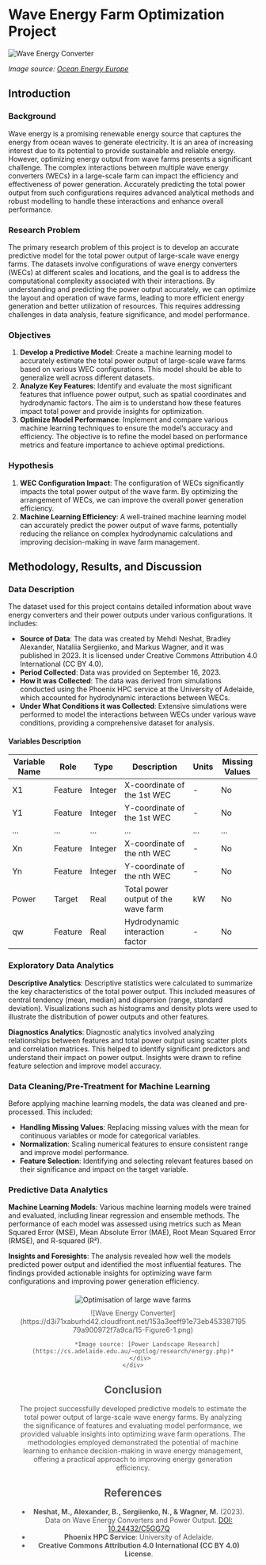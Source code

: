 # Wave Energy Farm Optimization Project

![Wave Energy Converter](https://www.oceanenergy-europe.eu/wp-content/uploads/2021/04/pmo-5-e1619159797882.jpg)

*Image source: [Ocean Energy Europe](https://www.oceanenergy-europe.eu/industry-news/enel-green-power-installs-the-first-full-scale-wave-energy-converter-in-chile/)*


## Introduction

### Background
Wave energy is a promising renewable energy source that captures the energy from ocean waves to generate electricity. It is an area of increasing interest due to its potential to provide sustainable and reliable energy. However, optimizing energy output from wave farms presents a significant challenge. The complex interactions between multiple wave energy converters (WECs) in a large-scale farm can impact the efficiency and effectiveness of power generation. Accurately predicting the total power output from such configurations requires advanced analytical methods and robust modelling to handle these interactions and enhance overall performance.

### Research Problem
The primary research problem of this project is to develop an accurate predictive model for the total power output of large-scale wave energy farms. The datasets involve configurations of wave energy converters (WECs) at different scales and locations, and the goal is to address the computational complexity associated with their interactions. By understanding and predicting the power output accurately, we can optimize the layout and operation of wave farms, leading to more efficient energy generation and better utilization of resources. This requires addressing challenges in data analysis, feature significance, and model performance.

### Objectives
1. **Develop a Predictive Model**: Create a machine learning model to accurately estimate the total power output of large-scale wave farms based on various WEC configurations. This model should be able to generalize well across different datasets.
2. **Analyze Key Features**: Identify and evaluate the most significant features that influence power output, such as spatial coordinates and hydrodynamic factors. The aim is to understand how these features impact total power and provide insights for optimization.
3. **Optimize Model Performance**: Implement and compare various machine learning techniques to ensure the model’s accuracy and efficiency. The objective is to refine the model based on performance metrics and feature importance to achieve optimal predictions.

### Hypothesis
1. **WEC Configuration Impact**: The configuration of WECs significantly impacts the total power output of the wave farm. By optimizing the arrangement of WECs, we can improve the overall power generation efficiency.
2. **Machine Learning Efficiency**: A well-trained machine learning model can accurately predict the power output of wave farms, potentially reducing the reliance on complex hydrodynamic calculations and improving decision-making in wave farm management.

## Methodology, Results, and Discussion

### Data Description
The dataset used for this project contains detailed information about wave energy converters and their power outputs under various configurations. It includes:

- **Source of Data**: The data was created by Mehdi Neshat, Bradley Alexander, Nataliia Sergiienko, and Markus Wagner, and it was published in 2023. It is licensed under Creative Commons Attribution 4.0 International (CC BY 4.0).
- **Period Collected**: Data was provided on September 16, 2023.
- **How it was Collected**: The data was derived from simulations conducted using the Phoenix HPC service at the University of Adelaide, which accounted for hydrodynamic interactions between WECs.
- **Under What Conditions it was Collected**: Extensive simulations were performed to model the interactions between WECs under various wave conditions, providing a comprehensive dataset for analysis.

#### Variables Description

| Variable Name | Role    | Type    | Description                              | Units | Missing Values |
| ------------- | ------- | ------- | ---------------------------------------- | ----- | --------------- |
| X1            | Feature | Integer | X-coordinate of the 1st WEC              | -     | No              |
| Y1            | Feature | Integer | Y-coordinate of the 1st WEC              | -     | No              |
| ...           | ...     | ...     | ...                                      | ...   | ...             |
| Xn            | Feature | Integer | X-coordinate of the nth WEC              | -     | No              |
| Yn            | Feature | Integer | Y-coordinate of the nth WEC              | -     | No              |
| Power         | Target  | Real    | Total power output of the wave farm      | kW    | No              |
| qw            | Feature | Real    | Hydrodynamic interaction factor          | -     | No              |

### Exploratory Data Analytics
**Descriptive Analytics**: Descriptive statistics were calculated to summarize the key characteristics of the total power output. This included measures of central tendency (mean, median) and dispersion (range, standard deviation). Visualizations such as histograms and density plots were used to illustrate the distribution of power outputs and other features.

**Diagnostics Analytics**: Diagnostic analytics involved analyzing relationships between features and total power output using scatter plots and correlation matrices. This helped to identify significant predictors and understand their impact on power output. Insights were drawn to refine feature selection and improve model accuracy.

### Data Cleaning/Pre-Treatment for Machine Learning
Before applying machine learning models, the data was cleaned and pre-processed. This included:
- **Handling Missing Values**: Replacing missing values with the mean for continuous variables or mode for categorical variables.
- **Normalization**: Scaling numerical features to ensure consistent range and improve model performance.
- **Feature Selection**: Identifying and selecting relevant features based on their significance and impact on the target variable.

### Predictive Data Analytics
**Machine Learning Models**: Various machine learning models were trained and evaluated, including linear regression and ensemble methods. The performance of each model was assessed using metrics such as Mean Squared Error (MSE), Mean Absolute Error (MAE), Root Mean Squared Error (RMSE), and R-squared (R²).

**Insights and Foresights**: The analysis revealed how well the models predicted power output and identified the most influential features. The findings provided actionable insights for optimizing wave farm configurations and improving power generation efficiency.

<!DOCTYPE html>
<html lang="en">
<head>
    <meta charset="UTF-8">
    <meta name="viewport" content="width=device-width, initial-scale=1.0">
    <title>Power Landscape Analysis</title>
    <style>
        .figure-container {
            text-align: center;
            margin: 20px;
        }
        .figure-container img {
            max-width: 100%;
            height: auto;
        }
        .figure-caption {
            margin-top: 10px;
            font-size: 14px;
            color: #555;
        }
    </style>
</head>
<body>
    <div class="figure-container">
        <img src="https://d3i71xaburhd42.cloudfront.net/153a3eeff91e73eb45338719579a900972f7a9ca/15-Figure6-1.png" alt="Optimisation of large wave farms">
        <div class="figure-caption">
            ![Wave Energy Converter](https://d3i71xaburhd42.cloudfront.net/153a3eeff91e73eb45338719579a900972f7a9ca/15-Figure6-1.png)

            *Image source: [Power Landscape Research](https://cs.adelaide.edu.au/~optlog/research/energy.php)*
        </div>
    </div>
</body>
</html>


## Conclusion
The project successfully developed predictive models to estimate the total power output of large-scale wave energy farms. By analyzing the significance of features and evaluating model performance, we provided valuable insights into optimizing wave farm operations. The methodologies employed demonstrated the potential of machine learning to enhance decision-making in wave energy management, offering a practical approach to improving energy generation efficiency.

## References
- **Neshat, M., Alexander, B., Sergiienko, N., & Wagner, M.** (2023). Data on Wave Energy Converters and Power Output. [DOI: 10.24432/C5GG7Q](https://doi.org/10.24432/C5GG7Q)
- **Phoenix HPC Service**: University of Adelaide.
- **Creative Commons Attribution 4.0 International (CC BY 4.0) License**.

